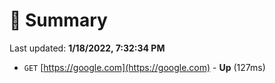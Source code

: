 # 📖 Summary
Last updated: **1/18/2022, 7:32:34 PM**

- `GET` [https://google.com](https://google.com) - **Up** (127ms)
